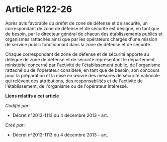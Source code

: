 # Article R122-26

Après avis favorable du préfet de zone de défense et de sécurité, un correspondant de zone de défense et de sécurité est
désigné, en tant que de besoin, par le directeur général de chacun des établissements publics et organismes rattachés ainsi
que par les opérateurs chargés d'une mission de service public fonctionnant dans la zone de défense et de sécurité.

Chaque correspondant de zone de défense et de sécurité apporte au délégué de zone de défense et de sécurité représentant le
département ministériel concerné par l'activité de l'établissement public, de l'organisme rattaché ou de l'opérateur
considéré, en tant que de besoin, son concours pour la préparation et la mise en œuvre des mesures de sécurité nationale qui
relèvent des attributions, des responsabilités et de l'activité de l'établissement, de l'organisme ou de l'opérateur
intéressé.

**Liens relatifs à cet article**

_Codifié par_:

  - Décret n°2013-1113 du 4 décembre 2013 - art.

_Créé par_:

  - Décret n°2013-1113 du 4 décembre 2013 - art.
